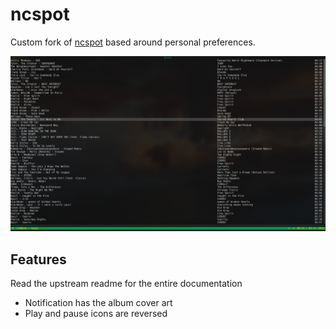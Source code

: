 # ncspot

Custom fork of [ncspot](https://github.com/hrkfdn/ncspot) based around personal preferences.

![Screenshot](screenshots/screenshot.png)
## Features
Read the upstream readme for the entire documentation

* Notification has the album cover art
* Play and pause icons are reversed

